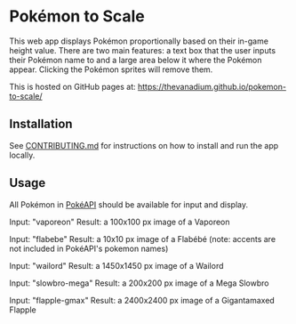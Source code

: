 # Pokémon to Scale

This web app displays Pokémon proportionally based on their in-game height value. There are two main features: a text box that the user inputs their Pokémon name to and a large area below it where the Pokémon appear. Clicking the Pokémon sprites will remove them.

This is hosted on GitHub pages at:
https://thevanadium.github.io/pokemon-to-scale/

## Installation

See [CONTRIBUTING.md](https://github.com/TheVanadium/pokemon-to-scale/blob/main/CONTRIBUTING.md) for instructions on how to install and run the app locally.

## Usage

All Pokémon in [PokéAPI](https://pokeapi.co/) should be available for input and display.

Input: "vaporeon"
Result: a 100x100 px image of a Vaporeon

Input: "flabebe"
Result: a 10x10 px image of a Flabébé
(note: accents are not included in PokéAPI's pokemon names)

Input: "wailord"
Result: a 1450x1450 px image of a Wailord

Input: "slowbro-mega"
Result: a 200x200 px image of a Mega Slowbro

Input: "flapple-gmax"
Result: a 2400x2400 px image of a Gigantamaxed Flapple
